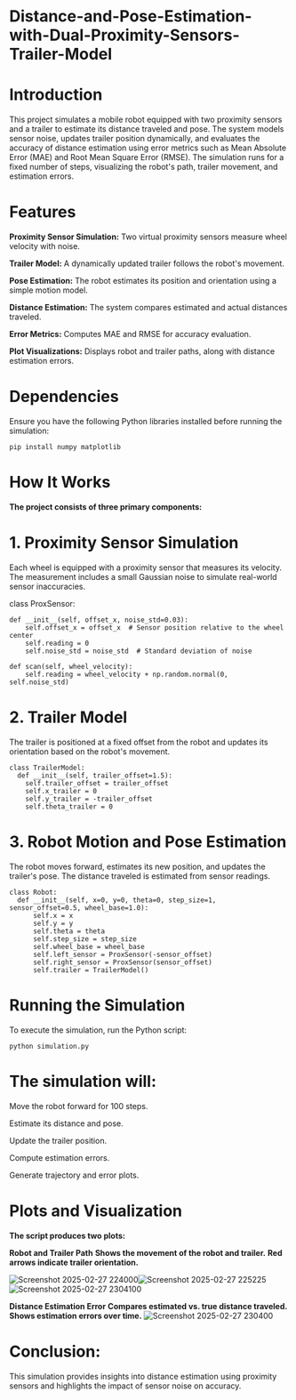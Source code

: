 # Distance-and-Pose-Estimation-with-Dual-Proximity-Sensors-Trailer-Model


# Introduction

This project simulates a mobile robot equipped with two proximity sensors and a trailer to estimate its distance traveled and pose. The system models sensor noise, updates trailer position dynamically, and evaluates the accuracy of distance estimation using error metrics such as Mean Absolute Error (MAE) and Root Mean Square Error (RMSE). The simulation runs for a fixed number of steps, visualizing the robot's path, trailer movement, and estimation errors.


# Features

**Proximity Sensor Simulation:** Two virtual proximity sensors measure wheel velocity with noise.

**Trailer Model:** A dynamically updated trailer follows the robot's movement.

**Pose Estimation:** The robot estimates its position and orientation using a simple motion model.

**Distance Estimation:** The system compares estimated and actual distances traveled.

**Error Metrics:** Computes MAE and RMSE for accuracy evaluation.

**Plot Visualizations:** Displays robot and trailer paths, along with distance estimation errors.

# Dependencies

Ensure you have the following Python libraries installed before running the simulation:

    pip install numpy matplotlib

# How It Works

**The project consists of three primary components:**

# 1. Proximity Sensor Simulation

Each wheel is equipped with a proximity sensor that measures its velocity. The measurement includes a small Gaussian noise to simulate real-world sensor inaccuracies.

class ProxSensor:

    def __init__(self, offset_x, noise_std=0.03):
        self.offset_x = offset_x  # Sensor position relative to the wheel center
        self.reading = 0
        self.noise_std = noise_std  # Standard deviation of noise
        
    def scan(self, wheel_velocity):
        self.reading = wheel_velocity + np.random.normal(0, self.noise_std)

# 2. Trailer Model
The trailer is positioned at a fixed offset from the robot and updates its orientation based on the robot's movement.

 
    class TrailerModel:
      def __init__(self, trailer_offset=1.5):
        self.trailer_offset = trailer_offset
        self.x_trailer = 0
        self.y_trailer = -trailer_offset
        self.theta_trailer = 0


# 3. Robot Motion and Pose Estimation

The robot moves forward, estimates its new position, and updates the trailer's pose. The distance traveled is estimated from sensor readings.


    class Robot:
      def __init__(self, x=0, y=0, theta=0, step_size=1, sensor_offset=0.5, wheel_base=1.0):
          self.x = x
          self.y = y
          self.theta = theta
          self.step_size = step_size
          self.wheel_base = wheel_base
          self.left_sensor = ProxSensor(-sensor_offset)
          self.right_sensor = ProxSensor(sensor_offset)
          self.trailer = TrailerModel()

# Running the Simulation

To execute the simulation, run the Python script:

    python simulation.py

# The simulation will:

Move the robot forward for 100 steps.

Estimate its distance and pose.

Update the trailer position.

Compute estimation errors.

Generate trajectory and error plots.

# Plots and Visualization

**The script produces two plots:**

**Robot and Trailer Path**
**Shows the movement of the robot and trailer.**
**Red arrows indicate trailer orientation.**

![Screenshot 2025-02-27 224000](https://github.com/user-attachments/assets/7ad30051-d346-47d2-a291-081ce7599027)![Screenshot 2025-02-27 225225](https://github.com/user-attachments/assets/844abb1b-5c9b-4f0d-b590-37e672e3e260) ![Screenshot 2025-02-27 2304100](https://github.com/user-attachments/assets/75b63748-9c8b-490b-aa1d-1543dc7ba425)




**Distance Estimation Error**
**Compares estimated vs. true distance traveled.**
**Shows estimation errors over time.**
![Screenshot 2025-02-27 230400](https://github.com/user-attachments/assets/cf89b1c8-7c27-4cfc-824f-a7b8c3e1a9fb)

# Conclusion:

This simulation provides insights into distance estimation using proximity sensors and highlights the impact of sensor noise on accuracy.
